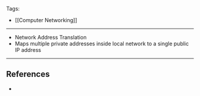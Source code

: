 Tags:
- [[Computer Networking]]
---
- Network Address Translation
- Maps multiple private addresses inside local network to a single public IP address

---
## References
- 